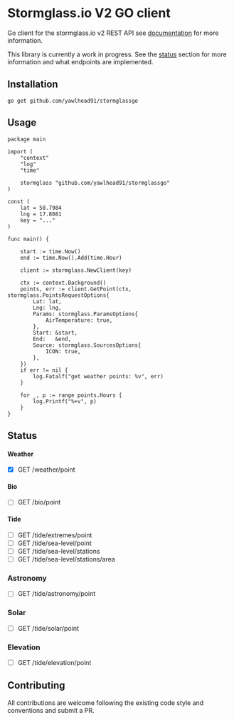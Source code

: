 # Stormglass.io V2 GO client

Go client for the stormglass.io v2 REST API see [documentation](https://docs.stormglass.io/#/) for more information.

This library is currently a work in progress. See the [status](#status) section for more information and what endpoints are implemented.

## Installation

```
go get github.com/yawlhead91/stormglassgo
```

## Usage
```
package main

import (
	"context"
	"log"
	"time"

	stormglass "github.com/yawlhead91/stormglassgo"
)

const (
	lat = 58.7984
	lng = 17.8081
	key = "..."
)

func main() {

	start := time.Now()
	end := time.Now().Add(time.Hour)

	client := stormglass.NewClient(key)

	ctx := context.Background()
	points, err := client.GetPoint(ctx, stormglass.PointsRequestOptions{
		Lat: lat,
		Lng: lng,
		Params: stormglass.ParamsOptions{
			AirTemperature: true,
		},
		Start: &start,
		End:   &end,
		Source: stormglass.SourcesOptions{
			ICON: true,
		},
	})
	if err != nil {
		log.Fatalf("get weather points: %v", err)
	}

	for _, p := range points.Hours {
		log.Printf("%+v", p)
	}
}
```

## Status

#### Weather

- [x] GET	/weather/point

#### Bio

- [ ] GET	/bio/point

#### Tide

- [ ] GET	/tide/extremes/point
- [ ] GET	/tide/sea-level/point
- [ ] GET	/tide/sea-level/stations
- [ ] GET	/tide/sea-level/stations/area

### Astronomy

- [ ] GET	/tide/astronomy/point

### Solar

- [ ] GET	/tide/solar/point

### Elevation

- [ ] GET	/tide/elevation/point


## Contributing

All contributions are welcome following the existing code style and conventions and submit a PR.





